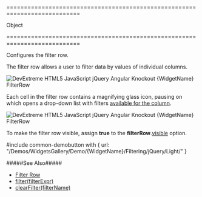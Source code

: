===========================================================================
<!--type-->Object<!--/type-->
===========================================================================

<!--shortDescription-->
Configures the filter row.
<!--/shortDescription-->

<!--fullDescription-->
The filter row allows a user to filter data by values of individual columns.

![DevExtreme HTML5 JavaScript jQuery Angular Knockout {WidgetName} FilterRow](/Content/images/doc/18_2/{WidgetName}/visual_elements/filter_row.png)

Each cell in the filter row contains a magnifying glass icon, pausing on which opens a drop-down list with filters [available for the column]({basewidgetpath}/Configuration/columns/#filterOperations).

![DevExtreme HTML5 JavaScript jQuery Angular Knockout {WidgetName} FilterRow](/Content/images/doc/18_2/{WidgetName}/visual_elements/filter_row_operation_chooser.png)

To make the filter row visible, assign **true** to the **filterRow**.[visible]({basewidgetpath}/Configuration/filterRow/#visible) option.

#include common-demobutton with {
    url: "/Demos/WidgetsGallery/Demo/{WidgetName}/Filtering/jQuery/Light/"
}

#####See Also#####
- [Filter Row](/Documentation/Guide/Widgets/{WidgetName}/Filtering_and_Searching/#Filter_Row)
- [filter(filterExpr)]({basewidgetpath}/Methods/#filterfilterExpr)
- [clearFilter(filterName)]({basewidgetpath}/Methods/#clearFilterfilterName)
<!--/fullDescription-->